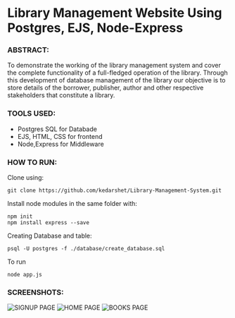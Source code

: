 
# Library Management Website Using Postgres, EJS, Node-Express

### ABSTRACT:
To demonstrate the working of the library management system and cover the complete functionality of a full-fledged operation of the library. Through this development of database management of the library our objective is to store details of the borrower, publisher, author and other respective stakeholders that constitute a library.

### TOOLS USED:
- Postgres SQL for Databade
- EJS, HTML, CSS for frontend
- Node,Express for Middleware

### HOW TO RUN:
Clone using:
```
git clone https://github.com/kedarshet/Library-Management-System.git
```

Install node modules in the same folder with:
```
npm init
npm install express --save
```

Creating Database and table:
```
psql -U postgres -f ./database/create_database.sql
```

To run
```
node app.js
```


### SCREENSHOTS:
![SIGNUP PAGE](https://github.com/kedarshet/Library-Management-System/tree/main/images/signup.jpg)
![HOME PAGE](https://github.com/kedarshet/Library-Management-System/tree/main/images/home.jpg)
![BOOKS PAGE](https://github.com/kedarshet/Library-Management-System/tree/main/images/books.jpg)


